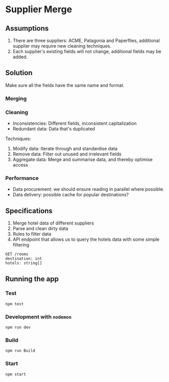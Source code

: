 # Supplier Merge

## Assumptions
1. There are three suppliers: ACME, Patagonia and Paperflies, additional supplier may require new cleaning techniques.
2. Each supplier's existing fields will not change, additional fields may be added.

## Solution

Make sure all the fields have the same name and format.

### Merging


### Cleaning
- Inconsistencies: Different fields, inconsistent capitalization
- Redundant data: Data that's duplicated

Techniques:
1. Modify data: Iterate through and standardise data
2. Remove data: Filter out unused and irrelevant fields
3. Aggregate data: Merge and summarise data, and thereby optimise access

### Performance
 - Data procurement: we should ensure reading in parallel where possible.
 - Data delivery: possible cache for popular destinations?

## Specifications

1. Merge hotel data of different suppliers
2. Parse and clean dirty data
3. Rules to filter data
4. API endpoint that allows us to query the hotels data with some simple filtering

```
GET /rooms
destination: int 
hotels: string[]
```

## Running the app

### Test

```
npm test
```


### Development with `nodemon`

```
npm run dev
```

### Build

```
npm run Build
```

### Start

```
npm start
```